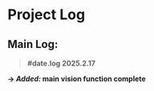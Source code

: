 # Project Log

## Main Log: 

> **#date.log 2025.2.17**

**-> *Added:* main vision function complete** 